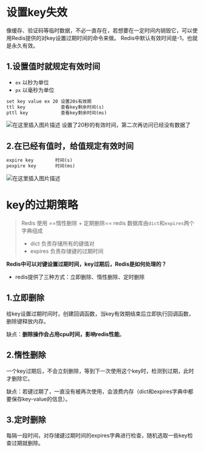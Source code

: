 # 设置key失效
像缓存、验证码等临时数据，不必一直存在，若想要在一定时间内销毁它，可以使用Redis提供的对key设置过期时间的命令来做。
Redis中默认有效时间是-1，也就是永久有效。

## 1.设置值时就规定有效时间
- `ex` 以秒为单位
- `px` 以毫秒为单位

```xml
set key value ex 20 设置20s有效期
ttl key             查看key剩余时间(s)
pttl key            查看key剩余时间(ms)
```

![在这里插入图片描述](https://img-blog.csdnimg.cn/6220fa5fdcda4051a90b514f7865edbe.png)
设置了20秒的有效时间，第二次再访问已经没有数据了
## 2.在已经有值时，给值规定有效时间
```xml
expire key        时间(s) 
pexpire key       时间(ms)
```
![在这里插入图片描述](https://img-blog.csdnimg.cn/064bb6ceaf224f659e391b6b19eb5b7a.png)

# key的过期策略
>Redis 使用 ==惰性删除 + 定期删除==
>redis 数据库由`dict`和`expires`两个字典组成
>- dict 负责存储所有的键值对
>- expires 负责存储键的过期时间
>
**Redis中可以对键设置过期时间，key过期后，Redis是如何处理的？**
- redis提供了三种方式：立即删除、惰性删除、定时删除


## 1.立即删除
给key设置过期时间时，创建回调函数，当key有效期结束后立即执行回调函数，删除键释放内存。

缺点：**删除操作会占用cpu时间，影响redis性能**。


## 2.惰性删除
一个key过期后，不会立刻删除，等到下一次使用这个key时，检测到过期，此时才删除它。

缺点：若键过期了，一直没有被再次使用，会浪费内存（dict和expires字典中都要保存key-value的信息）。

## 3.定时删除
每隔一段时间，对存储键过期时间的expires字典进行检查，随机选取一些key检查过期就删除。
